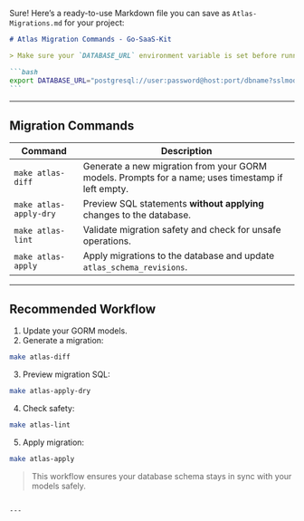 Sure! Here’s a ready-to-use Markdown file you can save as `Atlas-Migrations.md` for your project:

````markdown
# Atlas Migration Commands - Go-SaaS-Kit

> Make sure your `DATABASE_URL` environment variable is set before running these commands:

```bash
export DATABASE_URL="postgresql://user:password@host:port/dbname?sslmode=require&search_path=public"
```
````

---

## Migration Commands

| Command                | Description                                                                                       |
| ---------------------- | ------------------------------------------------------------------------------------------------- |
| `make atlas-diff`      | Generate a new migration from your GORM models. Prompts for a name; uses timestamp if left empty. |
| `make atlas-apply-dry` | Preview SQL statements **without applying** changes to the database.                              |
| `make atlas-lint`      | Validate migration safety and check for unsafe operations.                                        |
| `make atlas-apply`     | Apply migrations to the database and update `atlas_schema_revisions`.                             |

---

## Recommended Workflow

1. Update your GORM models.
2. Generate a migration:

```bash
make atlas-diff
```

3. Preview migration SQL:

```bash
make atlas-apply-dry
```

4. Check safety:

```bash
make atlas-lint
```

5. Apply migration:

```bash
make atlas-apply
```

> This workflow ensures your database schema stays in sync with your models safely.

```

---

```
